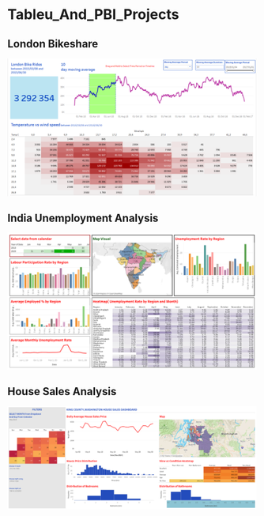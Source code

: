 # Tableu_And_PBI_Projects

## London Bikeshare 

![Tableau Analysis](London_bikeshare/London_Bike_Share.png)


## India Unemployment Analysis

![Unemployment_Analysis](Unemployment_Analysis_India/Unemployment_Analysis.png)


## House Sales Analysis
![House Sales Analysis](House_Sales_Analysis/Dashboard1.png)
